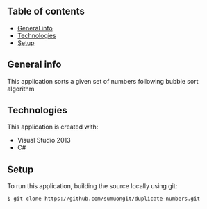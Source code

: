 ## Table of contents
* [General info](#general-info)
* [Technologies](#technologies)
* [Setup](#setup)

## General info
This application sorts a given set of numbers following bubble sort algorithm
	
## Technologies
This application is created with:
* Visual Studio 2013
* C# 
	
## Setup
To run this application, building the source locally using git:

```
$ git clone https://github.com/sumuongit/duplicate-numbers.git

```
